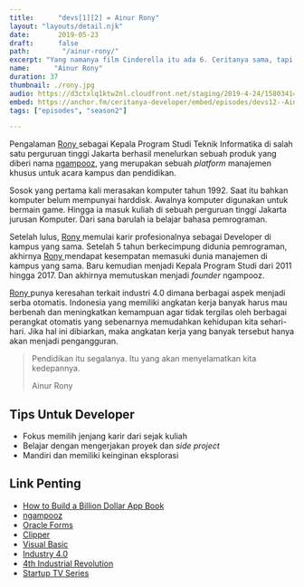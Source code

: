 ```yaml
---
title:      "devs[1][2] = Ainur Rony"
layout: "layouts/detail.njk"
date:       2019-05-23
draft:      false
path:        "/ainur-rony/"
excerpt: "Yang namanya film Cinderella itu ada 6. Ceritanya sama, tapi masih banyak orang yang nonton. Artinya masing-masing dari film itu punya keunikan. Nah tugas kita tinggal mencari keunikan yang belum tentu dipunyai kompetitor."
name:      "Ainur Rony"
duration: 37
thumbnail: ./rony.jpg
audio: https://d3ctxlq1ktw2nl.cloudfront.net/staging/2019-4-24/15803414-44100-2-88dfe0c76807.m4a
embed: https://anchor.fm/ceritanya-developer/embed/episodes/devs12--Ainur-Rony-e44ls4
tags: ["episodes", "season2"]

---
```


Pengalaman [ Rony ](https://www.linkedin.com/in/ainur-rony-662a0b22/) sebagai Kepala Program Studi Teknik Informatika di salah satu perguruan tinggi Jakarta berhasil menelurkan sebuah produk yang diberi nama [ngampooz](https://www.ngampooz.com/), yang merupakan sebuah _platform_ manajemen khusus untuk acara kampus dan pendidikan.

Sosok yang pertama kali merasakan komputer tahun 1992. Saat itu bahkan komputer belum mempunyai harddisk. Awalnya komputer digunakan untuk bermain game. Hingga ia masuk kuliah di sebuah perguruan tinggi Jakarta jurusan Komputer. Dari sana barulah ia belajar bahasa pemrograman.

Setelah lulus, [ Rony ](https://www.linkedin.com/in/ainur-rony-662a0b22/) memulai karir profesionalnya sebagai Developer di kampus yang sama. Setelah 5 tahun berkecimpung didunia pemrograman, akhirnya [ Rony ](https://www.linkedin.com/in/ainur-rony-662a0b22/) mendapat kesempatan memasuki dunia manajemen di kampus yang sama. Baru kemudian menjadi Kepala Program Studi dari 2011 hingga 2017. Dan akhirnya memutuskan menjadi _founder_ ngampooz.

[ Rony ](https://www.linkedin.com/in/ainur-rony-662a0b22/) punya keresahan terkait industri 4.0 dimana berbagai aspek menjadi serba otomatis. Indonesia yang memiliki angkatan kerja banyak harus mau berbenah dan meningkatkan kemampuan agar tidak tergilas oleh berbagai perangkat otomatis yang sebenarnya memudahkan kehidupan kita sehari-hari. Jika hal ini dibiarkan, maka angkatan kerja yang banyak tersebut hanya akan menjadi pengangguran.

<blockquote class="pl-4 border-l-4 border-teal ml-6 my-6"><p class="text-xl">Pendidikan itu segalanya. Itu yang akan menyelamatkan kita kedepannya.</p><p class="uppercase my-6">Ainur Rony</p></blockquote>

## Tips Untuk Developer

* Fokus memilih jenjang karir dari sejak kuliah
* Belajar dengan mengerjakan proyek dan _side project_
* Mandiri dan memiliki keinginan eksplorasi


## Link Penting

* [How to Build a Billion Dollar App Book](https://www.amazon.com/How-Build-Billion-Dollar-App/dp/0349401373)
* [ngampooz](https://www.ngampooz.com/)
* [Oracle Forms](https://www.oracle.com/technetwork/developer-tools/forms/overview/index.html)
* [Clipper](https://en.wikipedia.org/wiki/Clipper_(programming_language))
* [Visual Basic](https://en.wikipedia.org/wiki/Visual_Basic)
* [Industry 4.0](https://en.wikipedia.org/wiki/Industry_4.0)
* [4th Industrial Revolution](https://www.forbes.com/sites/bernardmarr/2018/08/13/the-4th-industrial-revolution-is-here-are-you-ready/#5784607e628b)
* [Startup TV Series](https://www.imdb.com/title/tt5028002/)


